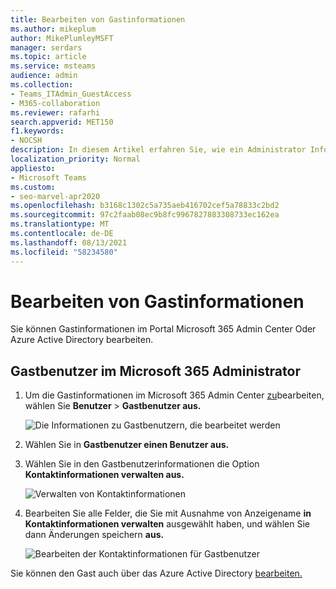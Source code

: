 ```yaml
---
title: Bearbeiten von Gastinformationen
ms.author: mikeplum
author: MikePlumleyMSFT
manager: serdars
ms.topic: article
ms.service: msteams
audience: admin
ms.collection:
- Teams_ITAdmin_GuestAccess
- M365-collaboration
ms.reviewer: rafarhi
search.appverid: MET150
f1.keywords:
- NOCSH
description: In diesem Artikel erfahren Sie, wie ein Administrator Informationen zu Gästen im Portal Azure Active Directory kann.
localization_priority: Normal
appliesto:
- Microsoft Teams
ms.custom:
- seo-marvel-apr2020
ms.openlocfilehash: b3168c1302c5a735aeb416702cef5a78833c2bd2
ms.sourcegitcommit: 97c2faab08ec9b8fc9967827883308733ec162ea
ms.translationtype: MT
ms.contentlocale: de-DE
ms.lasthandoff: 08/13/2021
ms.locfileid: "58234580"
---
```

# <a name="edit-guest-information"></a>Bearbeiten von Gastinformationen

Sie können Gastinformationen im Portal Microsoft 365 Admin Center Oder Azure Active Directory bearbeiten.

## <a name="guest-users-in-the-microsoft-365-admin"></a>Gastbenutzer im Microsoft 365 Administrator

1. Um die Gastinformationen im Microsoft 365 Admin Center [zu](https://admin.microsoft.com)bearbeiten, wählen Sie **Benutzer**  >  **Gastbenutzer aus.**

   ![Die Informationen zu Gastbenutzern, die bearbeitet werden](media/access-guest-user.png)

2. Wählen Sie in **Gastbenutzer einen Benutzer aus.**

3. Wählen Sie in den Gastbenutzerinformationen die Option **Kontaktinformationen verwalten aus.**

   ![Verwalten von Kontaktinformationen ](media/guest-user-data1.png)

4. Bearbeiten Sie alle Felder, die Sie mit Ausnahme von Anzeigename **in** **Kontaktinformationen verwalten** ausgewählt haben, und wählen Sie dann Änderungen speichern **aus.**

   ![Bearbeiten der Kontaktinformationen für Gastbenutzer](media/manage-guest-contact.png)

Sie können den Gast auch über das Azure Active Directory [bearbeiten.](https://aad.portal.azure.com/#blade/Microsoft_AAD_IAM/UsersManagementMenuBlade/MsGraphUsers)
